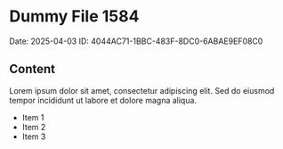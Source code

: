 # Dummy File 1584

Date: 2025-04-03
ID: 4044AC71-1BBC-483F-8DC0-6ABAE9EF08C0

## Content

Lorem ipsum dolor sit amet, consectetur adipiscing elit.
Sed do eiusmod tempor incididunt ut labore et dolore magna aliqua.

* Item 1
* Item 2
* Item 3

